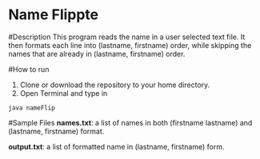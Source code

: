 # Name Flippte

#Description
This program reads the name in a user selected text file.
It then formats each line into (lastname, firstname) order, while skipping the names that are already in (lastname, firstname) order.

#How to run 
1. Clone or download the repository to your home directory.
2. Open Terminal and type in
```
java nameFlip
```

#Sample Files
**names.txt**: a list of names in both (firstname lastname) and (lastname, firstname) format.

**output.txt**: a list of formatted name in (lastname, firstname) form.
